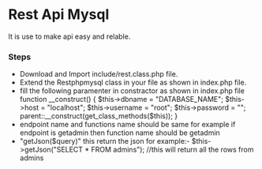 <h1>Rest Api Mysql</h1>
<p>It is use to make api easy and relable.</p>

<h3>Steps</h3>
<ul>
  <li>Download and Import include/rest.class.php file.</li>
  <li>Extend the Restphpmysql class in your file as shown in index.php file.</li>
  <li>
    fill the following paramenter in constractor as shown in index.php file  
    function __construct()
    {
      $this->dbname = "DATABASE_NAME";
      $this->host = "localhost";
      $this->username = "root";
      $this->password = "";
          parent::__construct(get_class_methods($this));
    }
  </li>
  <li>
      endpoint name and functions name should be same
      for example if endpoint is getadmin then function name should be getadmin 
  </li>
  <li>
      "getJson($query)" this return the json 
      for example:- $this->getJson("SELECT * FROM admins"); //this will return all the rows from admins
  </li>
</ul>
